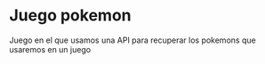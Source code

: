 # Juego pokemon

Juego en el que usamos una API para recuperar los pokemons que usaremos en un juego
